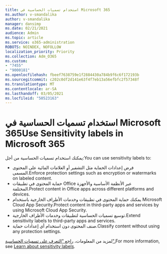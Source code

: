 ```yaml
---
title: استخدام تسميات الحساسية في Microsoft 365
ms.author: v-smandalika
author: v-smandalika
manager: dansimp
ms.date: 02/21/2021
audience: Admin
ms.topic: article
ms.service: o365-administration
ROBOTS: NOINDEX, NOFOLLOW
localization_priority: Priority
ms.collection: Adm_O365
ms.custom:
- "7455"
- "9000181"
ms.openlocfilehash: fbeef7638759e1f2884430a784b9f6c6f172193b
ms.sourcegitcommit: c202c0df2d141e63f4f7eb13a56efbfc2f57348f
ms.translationtype: MT
ms.contentlocale: ar-SA
ms.lasthandoff: 03/05/2021
ms.locfileid: "50523163"
---
```

# <a name="use-sensitivity-labels-in-microsoft-365"></a><span data-ttu-id="ed14e-102">استخدام تسميات الحساسية في Microsoft 365</span><span class="sxs-lookup"><span data-stu-id="ed14e-102">Use Sensitivity labels in Microsoft 365</span></span>

<span data-ttu-id="ed14e-103">يمكنك استخدام تسميات الحساسية من أجل:</span><span class="sxs-lookup"><span data-stu-id="ed14e-103">You can use sensitivity labels to:</span></span>
- <span data-ttu-id="ed14e-104">فرض إعدادات الحماية مثل التشفير أو العلامات المائية على المحتوى المسمى.</span><span class="sxs-lookup"><span data-stu-id="ed14e-104">Enforce protection settings such as encryption or watermarks on labeled content.</span></span>
- <span data-ttu-id="ed14e-105">حماية المحتوى في تطبيقات Office عبر الأنظمة الأساسية والأجهزة المختلفة.</span><span class="sxs-lookup"><span data-stu-id="ed14e-105">Protect content in Office apps across different platforms and devices.</span></span>
- <span data-ttu-id="ed14e-106">يمكنك حماية المحتوى في تطبيقات وخدمات الأطراف الخارجية باستخدام Microsoft Cloud App Security.</span><span class="sxs-lookup"><span data-stu-id="ed14e-106">Protect content in third-party apps and services by using Microsoft Cloud App Security.</span></span>
- <span data-ttu-id="ed14e-107">توسيع تسميات الحساسية لتطبيقات وخدمات الأطراف الخارجية.</span><span class="sxs-lookup"><span data-stu-id="ed14e-107">Extend sensitivity labels to third-party apps and services.</span></span>
- <span data-ttu-id="ed14e-108">صنف المحتوى دون استخدام أي إعدادات حماية.</span><span class="sxs-lookup"><span data-stu-id="ed14e-108">Classify content without using any protection settings.</span></span>

<span data-ttu-id="ed14e-109">لمزيد من المعلومات، [راجع "التعرف على تسميات الحساسية".](https://docs.microsoft.com/microsoft-365/compliance/sensitivity-labels)</span><span class="sxs-lookup"><span data-stu-id="ed14e-109">For more information, see [Learn about sensitivity labels](https://docs.microsoft.com/microsoft-365/compliance/sensitivity-labels).</span></span>